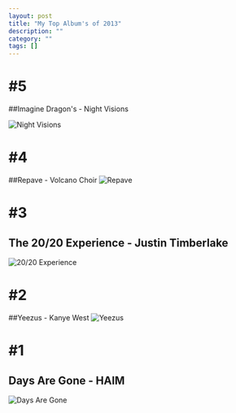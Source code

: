 ```yaml
---
layout: post
title: "My Top Album's of 2013"
description: ""
category: ""
tags: []
---
```



# #5

##Imagine Dragon's - Night Visions

![Night Visions](http://thehpalliance.org/wp-content/uploads/2012/09/Night-Visions-Album-Cover-Cropped.jpg)


# #4

##Repave - Volcano Choir
![Repave](http://i1.ytimg.com/vi/AQVUiEWA1Pg/maxresdefault.jpg)


# #3

## The 20/20 Experience - Justin Timberlake
![20/20 Experience](http://www.spin.com/sites/all/files/130207-justin-timberlake-20-20-experience-album-art.jpg)


# #2

##Yeezus - Kanye West
![Yeezus](http://hiphop-n-more.com/wp-content/uploads/2013/06/yeezus-new-cover.jpg)


# #1

## Days Are Gone - HAIM
![Days Are Gone](http://www.wepluggoodmusic.com/wp-content/uploads/2013/10/haim-days-are-gone.png)